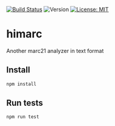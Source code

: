 [![Build Status](https://travis-ci.org/CIEPS/hiMarc.svg?branch=master)](https://travis-ci.org/CIEPS/hiMarc)
![Version](https://img.shields.io/badge/version-1.0.0-blue.svg?cacheSeconds=2592000)
[![License: MIT](https://img.shields.io/badge/License-MIT-yellow.svg)](#)

# himarc
Another marc21 analyzer in text format

## Install

```sh
npm install
```

## Run tests

```sh
npm run test
```
